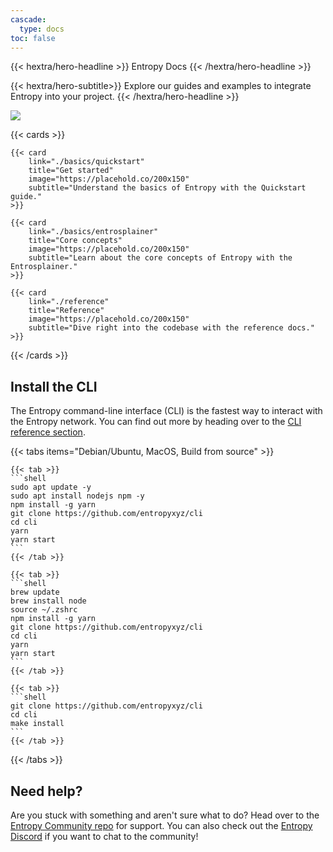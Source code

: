 ```yaml
---
cascade:
  type: docs
toc: false
---
```


{{< hextra/hero-headline >}}
Entropy Docs
{{< /hextra/hero-headline >}}

{{< hextra/hero-subtitle>}}
Explore our guides and examples to integrate Entropy into your project.
{{< /hextra/hero-headline >}}

![](https://placehold.co/1200x400)

{{< cards >}}

    {{< card 
        link="./basics/quickstart" 
        title="Get started" 
        image="https://placehold.co/200x150" 
        subtitle="Understand the basics of Entropy with the Quickstart guide." 
    >}}

    {{< card 
        link="./basics/entrosplainer" 
        title="Core concepts" 
        image="https://placehold.co/200x150" 
        subtitle="Learn about the core concepts of Entropy with the Entrosplainer." 
    >}}

    {{< card 
        link="./reference" 
        title="Reference" 
        image="https://placehold.co/200x150" 
        subtitle="Dive right into the codebase with the reference docs." 
    >}}

{{< /cards >}}

## Install the CLI

The Entropy command-line interface (CLI) is the fastest way to interact with the Entropy network. You can find out more by heading over to the [CLI reference section](./reference/cli.md).

{{< tabs items="Debian/Ubuntu, MacOS, Build from source" >}}

    {{< tab >}}
    ```shell
    sudo apt update -y 
    sudo apt install nodejs npm -y
    npm install -g yarn 
    git clone https://github.com/entropyxyz/cli 
    cd cli 
    yarn 
    yarn start
    ```
    {{< /tab >}}

    {{< tab >}}
    ```shell
    brew update 
    brew install node 
    source ~/.zshrc 
    npm install -g yarn 
    git clone https://github.com/entropyxyz/cli 
    cd cli 
    yarn 
    yarn start
    ```
    {{< /tab >}}

    {{< tab >}}
    ```shell
    git clone https://github.com/entropyxyz/cli
    cd cli
    make install
    ```
    {{< /tab >}}

{{< /tabs >}}

## Need help?

Are you stuck with something and aren't sure what to do? Head over to the [Entropy Community repo](https://github.com/entropyxyz/community) for support. You can also check out the [Entropy Discord](https://discord.com/invite/9JUQwHBhVz) if you want to chat to the community!
